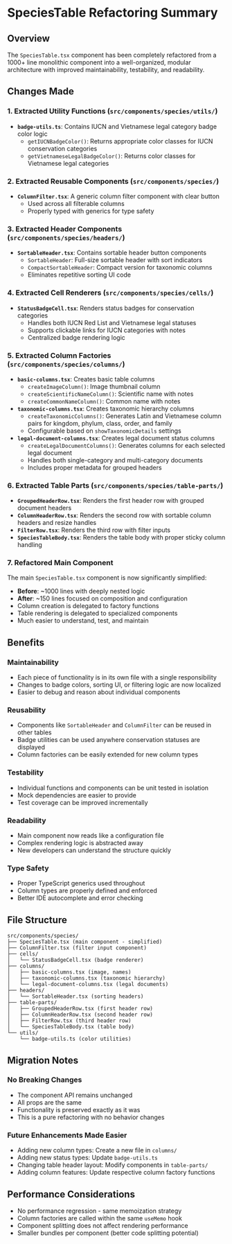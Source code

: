 # SpeciesTable Refactoring Summary

## Overview

The `SpeciesTable.tsx` component has been completely refactored from a 1000+ line monolithic component into a well-organized, modular architecture with improved maintainability, testability, and readability.

## Changes Made

### 1. **Extracted Utility Functions** (`src/components/species/utils/`)

- **`badge-utils.ts`**: Contains IUCN and Vietnamese legal category badge color logic
  - `getIUCNBadgeColor()`: Returns appropriate color classes for IUCN conservation categories
  - `getVietnameseLegalBadgeColor()`: Returns color classes for Vietnamese legal categories

### 2. **Extracted Reusable Components** (`src/components/species/`)

- **`ColumnFilter.tsx`**: A generic column filter component with clear button
  - Used across all filterable columns
  - Properly typed with generics for type safety

### 3. **Extracted Header Components** (`src/components/species/headers/`)

- **`SortableHeader.tsx`**: Contains sortable header button components
  - `SortableHeader`: Full-size sortable header with sort indicators
  - `CompactSortableHeader`: Compact version for taxonomic columns
  - Eliminates repetitive sorting UI code

### 4. **Extracted Cell Renderers** (`src/components/species/cells/`)

- **`StatusBadgeCell.tsx`**: Renders status badges for conservation categories
  - Handles both IUCN Red List and Vietnamese legal statuses
  - Supports clickable links for IUCN categories with notes
  - Centralized badge rendering logic

### 5. **Extracted Column Factories** (`src/components/species/columns/`)

- **`basic-columns.tsx`**: Creates basic table columns
  - `createImageColumn()`: Image thumbnail column
  - `createScientificNameColumn()`: Scientific name with notes
  - `createCommonNameColumn()`: Common name with notes
- **`taxonomic-columns.tsx`**: Creates taxonomic hierarchy columns
  - `createTaxonomicColumns()`: Generates Latin and Vietnamese column pairs for kingdom, phylum, class, order, and family
  - Configurable based on `showTaxonomicDetails` settings
- **`legal-document-columns.tsx`**: Creates legal document status columns
  - `createLegalDocumentColumns()`: Generates columns for each selected legal document
  - Handles both single-category and multi-category documents
  - Includes proper metadata for grouped headers

### 6. **Extracted Table Parts** (`src/components/species/table-parts/`)

- **`GroupedHeaderRow.tsx`**: Renders the first header row with grouped document headers
- **`ColumnHeaderRow.tsx`**: Renders the second row with sortable column headers and resize handles
- **`FilterRow.tsx`**: Renders the third row with filter inputs
- **`SpeciesTableBody.tsx`**: Renders the table body with proper sticky column handling

### 7. **Refactored Main Component**

The main `SpeciesTable.tsx` component is now significantly simplified:

- **Before**: ~1000 lines with deeply nested logic
- **After**: ~150 lines focused on composition and configuration
- Column creation is delegated to factory functions
- Table rendering is delegated to specialized components
- Much easier to understand, test, and maintain

## Benefits

### Maintainability

- Each piece of functionality is in its own file with a single responsibility
- Changes to badge colors, sorting UI, or filtering logic are now localized
- Easier to debug and reason about individual components

### Reusability

- Components like `SortableHeader` and `ColumnFilter` can be reused in other tables
- Badge utilities can be used anywhere conservation statuses are displayed
- Column factories can be easily extended for new column types

### Testability

- Individual functions and components can be unit tested in isolation
- Mock dependencies are easier to provide
- Test coverage can be improved incrementally

### Readability

- Main component now reads like a configuration file
- Complex rendering logic is abstracted away
- New developers can understand the structure quickly

### Type Safety

- Proper TypeScript generics used throughout
- Column types are properly defined and enforced
- Better IDE autocomplete and error checking

## File Structure

```
src/components/species/
├── SpeciesTable.tsx (main component - simplified)
├── ColumnFilter.tsx (filter input component)
├── cells/
│   └── StatusBadgeCell.tsx (badge renderer)
├── columns/
│   ├── basic-columns.tsx (image, names)
│   ├── taxonomic-columns.tsx (taxonomic hierarchy)
│   └── legal-document-columns.tsx (legal documents)
├── headers/
│   └── SortableHeader.tsx (sorting headers)
├── table-parts/
│   ├── GroupedHeaderRow.tsx (first header row)
│   ├── ColumnHeaderRow.tsx (second header row)
│   ├── FilterRow.tsx (third header row)
│   └── SpeciesTableBody.tsx (table body)
└── utils/
    └── badge-utils.ts (color utilities)
```

## Migration Notes

### No Breaking Changes

- The component API remains unchanged
- All props are the same
- Functionality is preserved exactly as it was
- This is a pure refactoring with no behavior changes

### Future Enhancements Made Easier

- Adding new column types: Create a new file in `columns/`
- Adding new status types: Update `badge-utils.ts`
- Changing table header layout: Modify components in `table-parts/`
- Adding column features: Update respective column factory functions

## Performance Considerations

- No performance regression - same memoization strategy
- Column factories are called within the same `useMemo` hook
- Component splitting does not affect rendering performance
- Smaller bundles per component (better code splitting potential)
